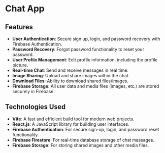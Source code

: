 # Chat App

## Features

- **User Authentication**: Secure sign up, login, and password recovery with Firebase Authentication.
- **Password Recovery**: Forgot password functionality to reset your password.
- **User Profile Management**: Edit profile information, including the profile picture.
- **Real-time Chat**: Send and receive messages in real time.
- **Image Sharing**: Upload and share images within the chat.
- **Download Files**: Ability to download shared files/images.
- **Firebase Storage**: All user data and media files (images, etc.) are stored securely in Firebase.

## Technologies Used

- **Vite**: A fast and efficient build tool for modern web projects.
- **React.js**: A JavaScript library for building user interfaces.
- **Firebase Authentication**: For secure sign-up, login, and password reset functionality.
- **Firebase Firestore**: For real-time database storage of chat messages.
- **Firebase Storage**: For storing shared images and other media files.
